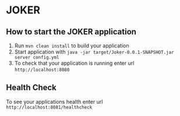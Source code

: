 # JOKER

How to start the JOKER application
---

1. Run `mvn clean install` to build your application
1. Start application with `java -jar target/Joker-0.0.1-SNAPSHOT.jar server config.yml`
1. To check that your application is running enter url `http://localhost:8080`

Health Check
---

To see your applications health enter url `http://localhost:8081/healthcheck`
